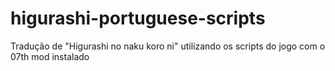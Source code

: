 # higurashi-portuguese-scripts
Tradução de "Higurashi no naku koro ni" utilizando os scripts do jogo com o 07th mod instalado
